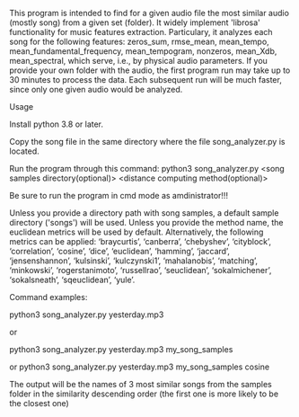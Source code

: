 This program is intended to find for a given audio file the most similar audio (mostly song) from a given set (folder).
It widely implement 'librosa' functionality for music features extraction. Particulary, it analyzes each song for the following 
features: zeros_sum, rmse_mean, mean_tempo, mean_fundamental_frequency, mean_tempogram, nonzeros, mean_Xdb, mean_spectral, which serve,
i.e., by physical audio parameters. 
If you provide your own folder with the audio, the first program run may take up to 30 minutes to process the data. Each subsequent run 
will be much faster, since only one given audio would be analyzed. 

Usage

Install python 3.8 or later.

Copy the song file in the same directory where the file song_analyzer.py is located.

Run the program through this command:
python3 song_analyzer.py <songfile> <song samples directory(optional)> <distance computing method(optional)>

Be sure to run the program in cmd mode as amdinistrator!!!

Unless you provide a directory path with song samples, a default sample directory ('songs') will be used.
Unless you provide the method name, the euclidean metrics will be used by default. Alternatively, the following
metrics can be applied: ‘braycurtis’, ‘canberra’, ‘chebyshev’, ‘cityblock’, ‘correlation’, ‘cosine’, 
‘dice’, ‘euclidean’, ‘hamming’, ‘jaccard’, ‘jensenshannon’, ‘kulsinski’, ‘kulczynski1’, ‘mahalanobis’, ‘matching’, ‘minkowski’,
‘rogerstanimoto’, ‘russellrao’, ‘seuclidean’, ‘sokalmichener’, ‘sokalsneath’, ‘sqeuclidean’, ‘yule’.

Command examples:

python3 song_analyzer.py yesterday.mp3

or

python3 song_analyzer.py yesterday.mp3  my_song_samples  

or
python3 song_analyzer.py yesterday.mp3  my_song_samples cosine


The output will be the names of 3 most similar songs from the samples folder in the similarity descending order 
(the first one is more likely to be the closest one)



